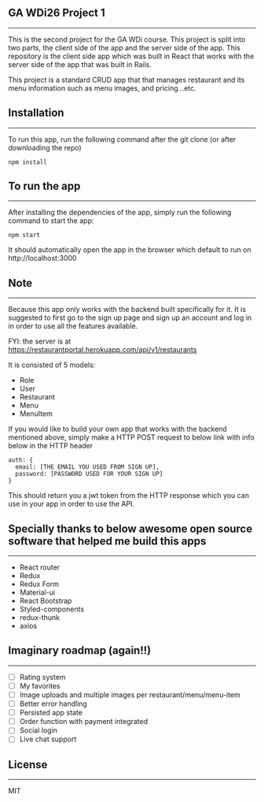 ## GA WDi26 Project 1
---
This is the second project for the GA WDi course. This project is split into two parts, the client side of the app and the server side of the app. This repository is the client side app which was built in React that works with the server side of the app that was built in Rails.

This project is a standard CRUD app that that manages restaurant and its menu information such as menu images, and pricing...etc.

## Installation
---
To run this app, run the following command after the git clone (or after downloading the repo)

```
npm install
```

## To run the app
---
After installing the dependencies of the app, simply run the following command to start the app:

```
npm start
```
It should automatically open the app in the browser which default to run on http://localhost:3000


## Note
---
Because this app only works with the backend built specifically for it. It is suggested to first go to the sign up page and sign up an account and log in in order to use all the features available.

FYI: the server is at https://restaurantportal.herokuapp.com/api/v1/restaurants

It is consisted of 5 models:
- Role
- User
- Restaurant
- Menu
- MenuItem

If you would like to build your own app that works with the backend mentioned above, simply make a HTTP POST request to below link with info below in the HTTP header
```
auth: {
  email: [THE EMAIL YOU USED FROM SIGN UP],
  password: [PASSWORD USED FOR YOUR SIGN UP]
}
```

This should return you a jwt token from the HTTP response which you can use in your app in order to use the API.

## Specially thanks to below awesome open source software that helped me build this apps
---
- React router
- Redux
- Redux Form
- Material-ui
- React Bootstrap
- Styled-components
- redux-thunk
- axios

## Imaginary roadmap (again!!)
---
- [ ] Rating system
- [ ] My favorites
- [ ] Image uploads and multiple images per restaurant/menu/menu-item
- [ ] Better error handling
- [ ] Persisted app state
- [ ] Order function with payment integrated
- [ ] Social login
- [ ] Live chat support

## License
---
MIT
